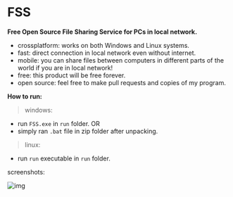 # FSS
**Free Open Source File Sharing Service for PCs in local network.**

- crossplatform: works on both Windows and Linux systems.
- fast: direct connection in local network even without internet.
- mobile: you can share files between computers in different parts of the world if you are in local network!
- free: this product will be free forever.
- open source: feel free to make pull requests and copies of my program.

**How to run:**
> windows:
- run `FSS.exe` in `run` folder.
OR
- simply ran `.bat` file in zip folder after unpacking.

> linux:
- run `run` executable in `run` folder.

screenshots: 

![img](https://i.postimg.cc/26qdpw7q/screenshot-116.png)
